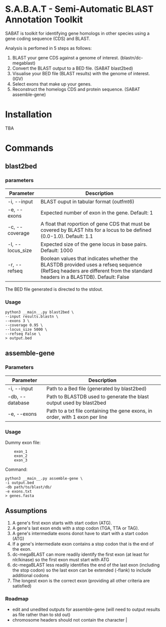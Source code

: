 # S.A.B.A.T - Semi-Automatic BLAST Annotation Toolkit

SABAT is toolkit for identifying gene homologs in other species using a gene coding sequence (CDS) and BLAST.

Analysis is perfomed in 5 steps as follows:
1. BLAST your gene CDS against a genome of interest. (blastn/dc-megablast)
2. Convert the BLAST output to a BED file. (SABAT blast2bed)
3. Visualise your BED file (BLAST results) with the genome of interest. (IGV)
4. Select exons that make up your genes.
5. Reconstruct the homelogs CDS and protein sequence. (SABAT assemble-gene)

# Installation

TBA

# Commands

## blast2bed

### parameters
|Parameter|Description|
|---|---|
| -i, --input | BLAST ouput in tabular format (outfmt6) |
| -e, --exons | Expected number of exon in the gene. Default: 1 |
| -c, --coverage | A float that roportion of gene CDS that must be covered by BLAST hits for a locus to be defined (0.0-1.0). Default: 1.1 |
| -l, --locus_size | Expected size of the gene locus in base pairs. Default: 1000|
| -r, --refseq | Boolean values that indicates whether the BLASTDB provided uses a refseq sequence (RefSeq headers are different from the standard headers in a BLASTDB). Default: False |

The BED file generated is directed to the stdout.

### Usage

    python3 __main__.py blast2bed \
    --input results.blastn \
    --exons 3 \
    --coverage 0.95 \
    --locus_size 5000 \
    --refseq False \
    > output.bed

## assemble-gene

### Parameters
|Parameter |Description |
|---|---|
| -i, --input | Path to a Bed file (generated by blast2bed)|
| -db, --database | Path to BLASTDB used to generate the blast output used by blast2bed|
| -e, --exons | Path to a txt file containing the gene exons, in order, with 1 exon per line |

### Usage

Dummy exon file:

        exon_1
        exon_2
        exon_3

Command:

    python3 __main__.py assemble-gene \
    -i output.bed
    -db path/to/blast/db/
    -e exons.txt
    > genes.fasta


## Assumptions

1. A gene's first exon starts with start codon (ATG).
2. A gene's last exon ends with a stop codon (TGA, TTA or TAG).
3. A gene's intermediate exons donot have to start with a start codon (ATG)
4. If a gene's intermediate exon contains a stop codon that is the end of the exon.
5. dc-megaBLAST can more readily identify the first exon (at least for nlr/kinase) so the first exon must start with ATG
6. dc-megaBLAST less readily identifies the end of the last exon (including the stop codon) so the last exon can be extended (-flank) to include additional codons
7. The longest exon is the correct exon (providing all other criteria are satisfied) 


### Roadmap

- edit and unedited outputs for assemble-gene (will need to output results as file rather than to std out)
- chromosome headers should not contain the character |
